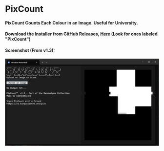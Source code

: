 # PixCount
#### PixCount Counts Each Colour in an Image. Useful for University.
#### Download the Installer from GitHub Releases, [Here](https://github.com/SebAndBlocks/randomapps/releases) (Look for ones labeled "PixCount")
#### Screenshot (From v1.3):
![PixCount Screenshot](https://raw.githubusercontent.com/SebAndBlocks/ra-site/refs/heads/main/pixc1.3scrsht.png)
